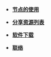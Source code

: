 <!-- docs/_sidebar.md -->
* [**节点的使用**](/)

* [**分享资源列表**](list.md)


* [**软件下载**](/tools.md)


* [**联络**](guide.md)
